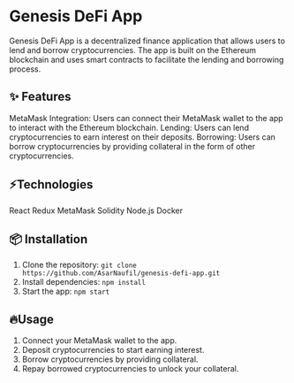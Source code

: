 # Genesis DeFi App

Genesis DeFi App is a decentralized finance application that allows users to lend and borrow cryptocurrencies. The app is built on the Ethereum blockchain and uses smart contracts to facilitate the lending and borrowing process.

## ✨ Features
MetaMask Integration: Users can connect their MetaMask wallet to the app to interact with the Ethereum blockchain.
Lending: Users can lend cryptocurrencies to earn interest on their deposits.
Borrowing: Users can borrow cryptocurrencies by providing collateral in the form of other cryptocurrencies.

## ⚡️Technologies
React
Redux
MetaMask
Solidity
Node.js
Docker

## 📦 Installation
1. Clone the repository: `git clone https://github.com/AsarNaufil/genesis-defi-app.git`
2. Install dependencies: `npm install`
3. Start the app: `npm start`

## 🔥Usage
1. Connect your MetaMask wallet to the app.
2. Deposit cryptocurrencies to start earning interest.
3. Borrow cryptocurrencies by providing collateral.
4. Repay borrowed cryptocurrencies to unlock your collateral.

